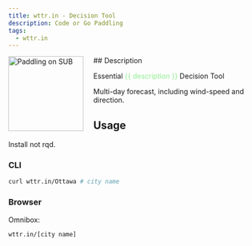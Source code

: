 ```yaml
---
title: wttr.in - Decision Tool
description: Code or Go Paddling
tags:
  - wttr.in
---
```

 <img src="../../../assets/images/paddling.svg" alt="Paddling on SUB" style="width: 150px; position: relative; float: left; padding-right: 20px; clear: both;"/>
## Description

Essential <span style="color: lightgreen">{{ description }}</span> Decision Tool

Multi-day forecast, including wind-speed and direction.

## Usage

Install not rqd. 

### CLI

```bash
curl wttr.in/Ottawa # city name
```

### Browser

Omnibox:

```
wttr.in/[city name]
```
